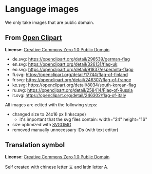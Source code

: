 # Language images

We only take images that are public domain.

## From [Open Clipart](https://openclipart.org/)

**License**: [Creative Commons Zero 1.0 Public Domain](https://openclipart.org/share "Creative Commons Zero 1.0 Public Domain")

- de.svg: <https://openclipart.org/detail/296539/german-flag>
- en.svg: <https://openclipart.org/detail/326131/flag-uk>
- eo.svg: <https://openclipart.org/detail/91837/esperanta-flago>
- fi.svg: <https://openclipart.org/detail/17744/flag-of-finland>
- fr.svg: <https://openclipart.org/detail/246307/flag-of-france>
- ko.svg: <https://openclipart.org/detail/8034/south-korean-flag>
- ru.svg: <https://openclipart.org/detail/258414/Flag-of-Russia>
- it.svg: <https://openclipart.org/detail/246302/flag-of-italy>

All images are edited with the following steps:

- changed size to 24x16 px (Inkscape)
  - it's important that the svg files contain: width="24" height="16"
- size optimized with [SVGOMG](https://jakearchibald.github.io/svgomg/)
- removed manually unnecessary IDs (with text editor)

## Translation symbol

**License**: [Creative Commons Zero 1.0 Public Domain](https://openclipart.org/share "Creative Commons Zero 1.0 Public Domain")

Self created with chinese letter 文 and latin letter A.
